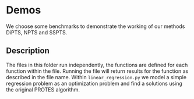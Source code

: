 # Demos

We choose some benchmarks to demonstrate the working of our methods DiPTS, NPTS and SSPTS.

## Description

The files in this folder run independently, the functions are defined for each function within the file. Running the file will return results for the function as described in the file name. Within `linear_regression.py` we model a simple regression problem as an optimization problem and find a solutions using the original PROTES algorithm.
